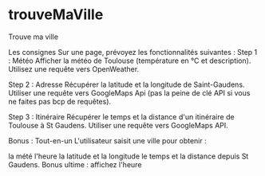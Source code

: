 # trouveMaVille
Trouve ma ville

Les consignes
Sur une page, prévoyez les fonctionnalités suivantes :
Step 1 : Météo Afficher la météo de Toulouse (température en °C et description). Utilisez une requête vers OpenWeather.

Step 2 : Adresse Récupérer la latitude et la longitude de Saint-Gaudens. Utiliser une requête vers GoogleMaps Api (pas la peine de clé API si vous ne faites pas bcp de requêtes).

Step 3 : Itinéraire Récupérer le temps et la distance d'un itinéraire de Toulouse à St Gaudens. Utiliser une requête vers GoogleMaps API.

Bonus : Tout-en-un
L'utilisateur saisit une ville pour obtenir :

la mété
l'heure
la latitude et la longitude
le temps et la distance depuis St Gaudens.
Bonus ultime : affichez l'heure
